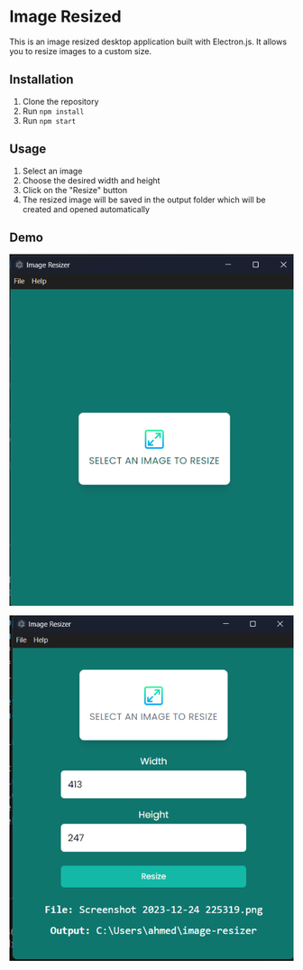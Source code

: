 # Image Resized

This is an image resized desktop application built with Electron.js. It allows you to resize images to a custom size.

## Installation

1. Clone the repository
2. Run `npm install`
3. Run `npm start`

## Usage

1. Select an image
2. Choose the desired width and height
3. Click on the "Resize" button
4. The resized image will be saved in the output folder which will be created and opened automatically

## Demo

![Home](screenshots/1.png)

![Resizer](screenshots/2.png)